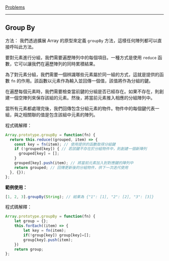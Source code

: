 [Problems](https://leetcode.com/problems/group-by/?envType=study-plan-v2&envId=30-days-of-javascript)

---

## Group By

方法：
我們透過擴展 Array 的原型來定義 `groupBy` 方法，這樣任何陣列都可以直接呼叫此方法。

要對元素進行分組，我們需要遍歷陣列中的每個項目。一種方式是使用 `reduce` 函數，它可以讓我們在遍歷陣列的同時累積結果。

為了對元素分組，我們需要一個辨識哪些元素屬於同一組的方式，這就是提供的函數 `fn` 的作用。該函數以元素作為輸入並回傳一個值，該值將作為分組的鍵。

在遍歷每個元素時，我們需要檢查當前鍵的分組是否已經存在。如果不存在，則創建一個空陣列來保存該組的元素。然後，將當前元素推入相應的分組陣列中。

當所有元素都處理完後，我們回傳包含分組元素的物件。物件中的每個鍵代表一組，與之相關聯的值是包含該組中元素的陣列。

程式碼解釋：
```javascript
Array.prototype.groupBy = function(fn) {
  return this.reduce((grouped, item) => {
    const key = fn(item); // 使用提供的函數取得分組鍵
    if (!grouped[key]) { // 若該鍵不存在於分組物件中，則創建一個新陣列
      grouped[key] = [];
    }
    grouped[key].push(item); // 將當前元素加入到對應鍵的陣列中
    return grouped; // 回傳更新後的分組物件，供下一次迭代使用
  }, {});
};
```

**範例使用：**
```javascript
[1, 2, 3].groupBy(String); // 結果為 {"1": [1], "2": [2], "3": [3]}
```

程式碼解釋：
```javascript
Array.prototype.groupBy = function(fn) {
    let group = {};
    this.forEach((item) => {
        let key = fn(item);
        if(!group[key]) group[key]=[];
        group[key].push(item);
    })
    return group;
};
```


